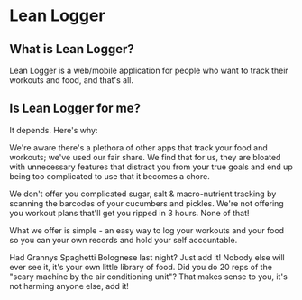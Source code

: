 # Lean Logger

## What is Lean Logger?

Lean Logger is a web/mobile application for people who want to track their workouts and
food, and that's all.

## Is Lean Logger for me?

It depends. Here's why:

We're aware there's a plethora of other apps that track your food and workouts; we've
used our fair share. We find that for us, they are bloated with unnecessary
features that distract you from your true goals and end up being too complicated to
use that it becomes a chore.

We don't offer you complicated sugar, salt & macro-nutrient tracking by
scanning the barcodes of your cucumbers and pickles. We're not offering you workout
plans that'll get you ripped in 3 hours. None of that!

What we offer is simple - an easy way to log your workouts and your food so you can
your own records and hold your self accountable.

Had Grannys Spaghetti Bolognese last night? Just add it! Nobody else will ever see it,
it's your own little library of food. Did you do 20 reps of the "scary machine by the
air conditioning unit"? That makes sense to you, it's not harming anyone else, add it!
